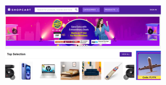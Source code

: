 ![Project Screenshot](https://github.com/ashish6646/E-commerce/blob/e91e3c359ab8179deb495ba8ceb88913992bfa34/assets/Screenshot%20(9).png)
